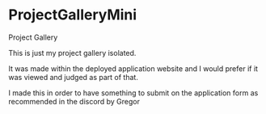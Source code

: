# ProjectGalleryMini
Project Gallery


This is just my project gallery isolated. 

It was made within the deployed application website and I would prefer if it was viewed and judged as part of that. 

I made this in order to have something to submit on the application form as recommended in the discord by Gregor